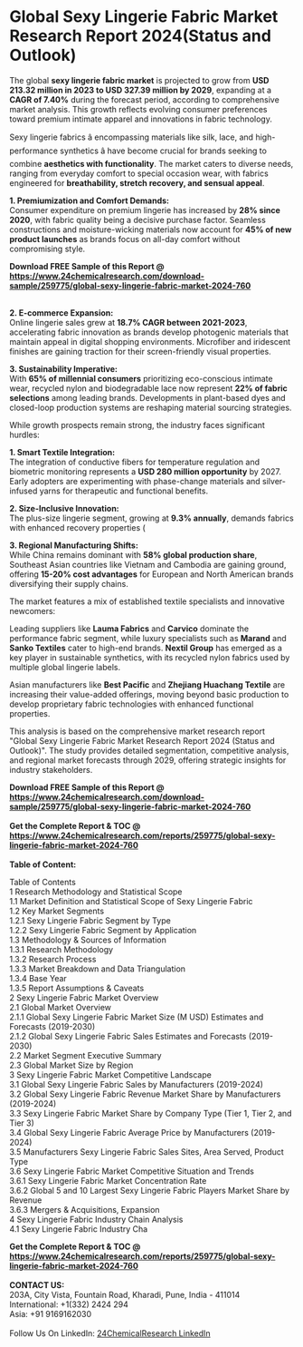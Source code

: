 <h1>Global Sexy Lingerie Fabric Market Research Report 2024(Status and Outlook)</h1><p>The global <strong>sexy lingerie fabric market</strong> is projected to grow from <strong>USD 213.32 million in 2023 to USD 327.39 million by 2029</strong>, expanding at a <strong>CAGR of 7.40%</strong> during the forecast period, according to comprehensive market analysis. This growth reflects evolving consumer preferences toward premium intimate apparel and innovations in fabric technology.</p><p>Sexy lingerie fabrics â encompassing materials like silk, lace, and high-performance synthetics â have become crucial for brands seeking to combine <strong>aesthetics with functionality</strong>. The market caters to diverse needs, ranging from everyday comfort to special occasion wear, with fabrics engineered for <strong>breathability, stretch recovery, and sensual appeal</strong>.</p><p><strong>1. Premiumization and Comfort Demands:</strong><br>
Consumer expenditure on premium lingerie has increased by <strong>28% since 2020</strong>, with fabric quality being a decisive purchase factor. Seamless constructions and moisture-wicking materials now account for <strong>45% of new product launches</strong> as brands focus on all-day comfort without compromising style.</p><div><b>Download FREE Sample of this Report @ 
            <a href="https://www.24chemicalresearch.com/download-sample/259775/global-sexy-lingerie-fabric-market-2024-760">
            https://www.24chemicalresearch.com/download-sample/259775/global-sexy-lingerie-fabric-market-2024-760</a></b></div><br><p><strong>2. E-commerce Expansion:</strong><br>
Online lingerie sales grew at <strong>18.7% CAGR between 2021-2023</strong>, accelerating fabric innovation as brands develop photogenic materials that maintain appeal in digital shopping environments. Microfiber and iridescent finishes are gaining traction for their screen-friendly visual properties.</p><p><strong>3. Sustainability Imperative:</strong><br>
With <strong>65% of millennial consumers</strong> prioritizing eco-conscious intimate wear, recycled nylon and biodegradable lace now represent <strong>22% of fabric selections</strong> among leading brands. Developments in plant-based dyes and closed-loop production systems are reshaping material sourcing strategies.</p><p>While growth prospects remain strong, the industry faces significant hurdles:</p><p><strong>1. Smart Textile Integration:</strong><br>
The integration of conductive fibers for temperature regulation and biometric monitoring represents a <strong>USD 280 million opportunity</strong> by 2027. Early adopters are experimenting with phase-change materials and silver-infused yarns for therapeutic and functional benefits.</p><p><strong>2. Size-Inclusive Innovation:</strong><br>
The plus-size lingerie segment, growing at <strong>9.3% annually</strong>, demands fabrics with enhanced recovery properties (

</p><p><strong>3. Regional Manufacturing Shifts:</strong><br>
While China remains dominant with <strong>58% global production share</strong>, Southeast Asian countries like Vietnam and Cambodia are gaining ground, offering <strong>15-20% cost advantages</strong> for European and North American brands diversifying their supply chains.</p><p>The market features a mix of established textile specialists and innovative newcomers:</p><p>Leading suppliers like <strong>Lauma Fabrics</strong> and <strong>Carvico</strong> dominate the performance fabric segment, while luxury specialists such as <strong>Marand</strong> and <strong>Sanko Textiles</strong> cater to high-end brands. <strong>Nextil Group</strong> has emerged as a key player in sustainable synthetics, with its recycled nylon fabrics used by multiple global lingerie labels.</p><p>Asian manufacturers like <strong>Best Pacific</strong> and <strong>Zhejiang Huachang Textile</strong> are increasing their value-added offerings, moving beyond basic production to develop proprietary fabric technologies with enhanced functional properties.</p><p>This analysis is based on the comprehensive market research report "Global Sexy Lingerie Fabric Market Research Report 2024 (Status and Outlook)". The study provides detailed segmentation, competitive analysis, and regional market forecasts through 2029, offering strategic insights for industry stakeholders.</p><div><b>Download FREE Sample of this Report @ 
            <a href="https://www.24chemicalresearch.com/download-sample/259775/global-sexy-lingerie-fabric-market-2024-760">
            https://www.24chemicalresearch.com/download-sample/259775/global-sexy-lingerie-fabric-market-2024-760</a></b></div><br><div><b>Get the Complete Report & TOC @ 
            <a href="https://www.24chemicalresearch.com/reports/259775/global-sexy-lingerie-fabric-market-2024-760">
            https://www.24chemicalresearch.com/reports/259775/global-sexy-lingerie-fabric-market-2024-760</a></b></div><br>
            <b>Table of Content:</b><p>Table of Contents<br />
1 Research Methodology and Statistical Scope<br />
1.1 Market Definition and Statistical Scope of Sexy Lingerie Fabric<br />
1.2 Key Market Segments<br />
1.2.1 Sexy Lingerie Fabric Segment by Type<br />
1.2.2 Sexy Lingerie Fabric Segment by Application<br />
1.3 Methodology & Sources of Information<br />
1.3.1 Research Methodology<br />
1.3.2 Research Process<br />
1.3.3 Market Breakdown and Data Triangulation<br />
1.3.4 Base Year<br />
1.3.5 Report Assumptions & Caveats<br />
2 Sexy Lingerie Fabric Market Overview<br />
2.1 Global Market Overview<br />
2.1.1 Global Sexy Lingerie Fabric Market Size (M USD) Estimates and Forecasts (2019-2030)<br />
2.1.2 Global Sexy Lingerie Fabric Sales Estimates and Forecasts (2019-2030)<br />
2.2 Market Segment Executive Summary<br />
2.3 Global Market Size by Region<br />
3 Sexy Lingerie Fabric Market Competitive Landscape<br />
3.1 Global Sexy Lingerie Fabric Sales by Manufacturers (2019-2024)<br />
3.2 Global Sexy Lingerie Fabric Revenue Market Share by Manufacturers (2019-2024)<br />
3.3 Sexy Lingerie Fabric Market Share by Company Type (Tier 1, Tier 2, and Tier 3)<br />
3.4 Global Sexy Lingerie Fabric Average Price by Manufacturers (2019-2024)<br />
3.5 Manufacturers Sexy Lingerie Fabric Sales Sites, Area Served, Product Type<br />
3.6 Sexy Lingerie Fabric Market Competitive Situation and Trends<br />
3.6.1 Sexy Lingerie Fabric Market Concentration Rate<br />
3.6.2 Global 5 and 10 Largest Sexy Lingerie Fabric Players Market Share by Revenue<br />
3.6.3 Mergers & Acquisitions, Expansion<br />
4 Sexy Lingerie Fabric Industry Chain Analysis<br />
4.1 Sexy Lingerie Fabric Industry Cha</p><div><b>Get the Complete Report & TOC @ 
            <a href="https://www.24chemicalresearch.com/reports/259775/global-sexy-lingerie-fabric-market-2024-760">
            https://www.24chemicalresearch.com/reports/259775/global-sexy-lingerie-fabric-market-2024-760</a></b></div><br><b>CONTACT US:</b><br>
            203A, City Vista, Fountain Road, Kharadi, Pune, India - 411014<br>
            International: +1(332) 2424 294<br>
            Asia: +91 9169162030 <br><br>
            Follow Us On LinkedIn: <a href="https://www.linkedin.com/company/24chemicalresearch/">24ChemicalResearch LinkedIn</a>